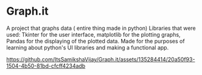 # Graph.it
A project that graphs data ( entire thing made in python)
Libraries that were used:
Tkinter for the user interface, matplotlib for the plotting graphs, Pandas for the displaying of the plotted data.
Made for the purposes of learning about python's UI libraries and making a functional app.



https://github.com/ItsSamikshaVijay/Graph.it/assets/135284414/20a50f93-1504-4b50-81bd-cfcff4234adb

